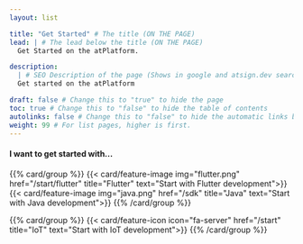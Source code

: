 ```yaml
---
layout: list

title: "Get Started" # The title (ON THE PAGE)
lead: | # The lead below the title (ON THE PAGE)
  Get Started on the atPlatform.

description:
  | # SEO Description of the page (Shows in google and atsign.dev search)
  Get started on the atPlatform

draft: false # Change this to "true" to hide the page
toc: true # Change this to "false" to hide the table of contents
autolinks: false # Change this to "false" to hide the automatic links below your content
weight: 99 # For list pages, higher is first.
---
```


#### I want to get started with...

{{% card/group %}}
{{< card/feature-image img="flutter.png" href="/start/flutter" title="Flutter" text="Start with Flutter development">}}
{{< card/feature-image img="java.png" href="/sdk" title="Java" text="Start with Java development">}}
{{% /card/group %}}

{{% card/group %}}
{{< card/feature-icon icon="fa-server" href="/start" title="IoT" text="Start with IoT development">}}
{{% /card/group %}}
